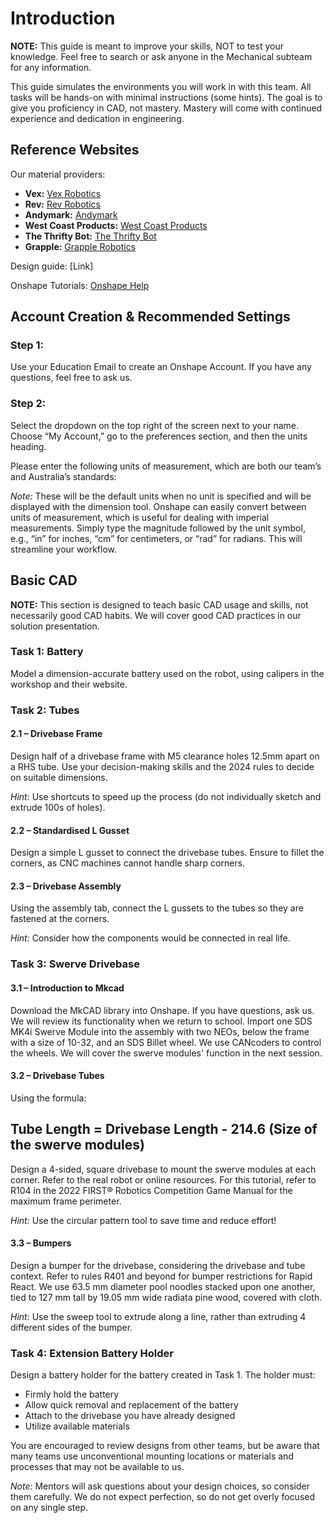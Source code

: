 # Introduction

**NOTE:** This guide is meant to improve your skills, NOT to test your knowledge. Feel free to search or ask anyone in the Mechanical subteam for any information. 

This guide simulates the environments you will work in with this team. All tasks will be hands-on with minimal instructions (some hints). The goal is to give you proficiency in CAD, not mastery. Mastery will come with continued experience and dedication in engineering.

## Reference Websites

Our material providers:
- **Vex:** [Vex Robotics](https://www.vexrobotics.com/)
- **Rev:** [Rev Robotics](https://www.revrobotics.com/frc/)
- **Andymark:** [Andymark](https://www.andymark.com/)
- **West Coast Products:** [West Coast Products](https://wcproducts.com/)
- **The Thrifty Bot:** [The Thrifty Bot](https://www.thethriftybot.com/)
- **Grapple:** [Grapple Robotics](https://grapplerobotics.au/)

Design guide: [Link]

Onshape Tutorials: [Onshape Help](https://cad.onshape.com/help/Content/EnterpriseHelp/Content/home.htm)

## Account Creation & Recommended Settings

### Step 1:
Use your Education Email to create an Onshape Account. If you have any questions, feel free to ask us.

### Step 2:
Select the dropdown on the top right of the screen next to your name. Choose “My Account,” go to the preferences section, and then the units heading.

Please enter the following units of measurement, which are both our team’s and Australia’s standards:

*Note:* These will be the default units when no unit is specified and will be displayed with the dimension tool. Onshape can easily convert between units of measurement, which is useful for dealing with imperial measurements. Simply type the magnitude followed by the unit symbol, e.g., “in” for inches, “cm” for centimeters, or “rad” for radians. This will streamline your workflow.

## Basic CAD

**NOTE:** This section is designed to teach basic CAD usage and skills, not necessarily good CAD habits. We will cover good CAD practices in our solution presentation.

### Task 1: Battery
Model a dimension-accurate battery used on the robot, using calipers in the workshop and their website.

### Task 2: Tubes

#### 2.1 – Drivebase Frame
Design half of a drivebase frame with M5 clearance holes 12.5mm apart on a RHS tube. Use your decision-making skills and the 2024 rules to decide on suitable dimensions.

*Hint:* Use shortcuts to speed up the process (do not individually sketch and extrude 100s of holes).

#### 2.2 – Standardised L Gusset
Design a simple L gusset to connect the drivebase tubes. Ensure to fillet the corners, as CNC machines cannot handle sharp corners.

#### 2.3 – Drivebase Assembly
Using the assembly tab, connect the L gussets to the tubes so they are fastened at the corners.

*Hint:* Consider how the components would be connected in real life.

### Task 3: Swerve Drivebase

#### 3.1 – Introduction to Mkcad
Download the MkCAD library into Onshape. If you have questions, ask us. We will review its functionality when we return to school. Import one SDS MK4i Swerve Module into the assembly with two NEOs, below the frame with a size of 10-32, and an SDS Billet wheel. We use CANcoders to control the wheels. We will cover the swerve modules' function in the next session.

#### 3.2 – Drivebase Tubes
Using the formula:
## Tube Length = Drivebase Length - 214.6 (Size of the swerve modules)
Design a 4-sided, square drivebase to mount the swerve modules at each corner. Refer to the real robot or online resources. For this tutorial, refer to R104 in the 2022 FIRST® Robotics Competition Game Manual for the maximum frame perimeter.

*Hint:* Use the circular pattern tool to save time and reduce effort!

#### 3.3 – Bumpers
Design a bumper for the drivebase, considering the drivebase and tube context. Refer to rules R401 and beyond for bumper restrictions for Rapid React. We use 63.5 mm diameter pool noodles stacked upon one another, tied to 127 mm tall by 19.05 mm wide radiata pine wood, covered with cloth.

*Hint:* Use the sweep tool to extrude along a line, rather than extruding 4 different sides of the bumper.

### Task 4: Extension Battery Holder

Design a battery holder for the battery created in Task 1. The holder must:
- Firmly hold the battery
- Allow quick removal and replacement of the battery
- Attach to the drivebase you have already designed
- Utilize available materials

You are encouraged to review designs from other teams, but be aware that many teams use unconventional mounting locations or materials and processes that may not be available to us.

*Note:* Mentors will ask questions about your design choices, so consider them carefully. We do not expect perfection, so do not get overly focused on any single step.
